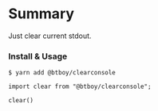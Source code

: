 # Summary

Just clear current stdout.

### Install & Usage

```
$ yarn add @btboy/clearconsole
```

```
import clear from "@btboy/clearconsole";

clear()

```
